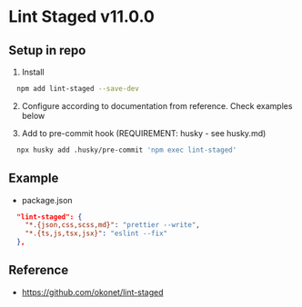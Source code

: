 # Lint Staged v11.0.0

## Setup in repo

1. Install

```bash
  npm add lint-staged --save-dev
```

2. Configure according to documentation from reference. Check examples below

3. Add to pre-commit hook (REQUIREMENT: husky - see husky.md)

```bash
  npx husky add .husky/pre-commit 'npm exec lint-staged'
```

## Example

- package.json

```json
  "lint-staged": {
    "*.{json,css,scss,md}": "prettier --write",
    "*.{ts,js,tsx,jsx}": "eslint --fix"
  },
```

## Reference

- https://github.com/okonet/lint-staged

